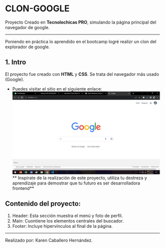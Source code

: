 # CLON-GOOGLE
Proyecto Creado en **Tecnolochicas PRO**, simulando la página principal del navegador de google.
***
Poniendo en práctica lo aprendido en el bootcamp logré realizr un clon del explorador de google.
## 1. Intro
El proyecto fue creado con **HTML** y **CSS**. Se trata del navegador más usado (Google).
* Puedes visitar el sitio en el siguiente enlace: 
![Clon de Google](capturaclon.png)
** Inspírate de la realización de este proyecto, utiliza tu destreza y aprendizaje para demostrar que tu futuro es ser desarrolladora frontend**
## Contenido del proyecto:
1. Header:
Esta sección muestra el menú y foto de perfil.
2. Main:
Cuontiene los elementos centrales del buscador.
3. Footer:
Incluye hipervínculos al final de la página.
***
Realizado por: Karen Caballero Hernández.
